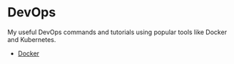 # DevOps

My useful DevOps commands and tutorials using popular tools like Docker and Kubernetes.

- [Docker](https://github.com/peterpalau/commands/tree/master/devops/docker)
